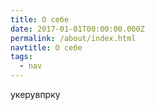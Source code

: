 ```yaml
---
title: О себе
date: 2017-01-01T00:00:00.000Z
permalink: /about/index.html
navtitle: О себе
tags:
  - nav
---
```

укерувпрку
